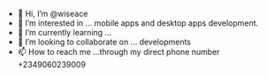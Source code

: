 - 👋 Hi, I’m @wiseace
- 👀 I’m interested in ... mobile apps and desktop apps development.
- 🌱 I’m currently learning ...
- 💞️ I’m looking to collaborate on ... developments
- 📫 How to reach me ...through my direct phone number +2349060239009

<!---
wiseace/wiseace is a ✨ special ✨ repository because its `README.md` (this file) appears on your GitHub profile.
You can click the Preview link to take a look at your changes.
--->
